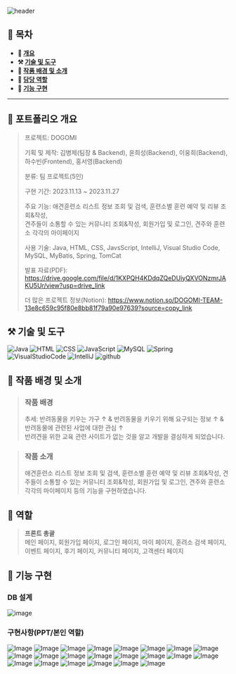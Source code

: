 ![header](https://capsule-render.vercel.app/api?type=waving&color=cd9d67&height=200&section=header&text=DOGOMI&fontSize=70)

## **📖 목차**

<b>
  
- 📝 [개요](#-포트폴리오-개요)
- ⚒️ [기술 및 도구](#%EF%B8%8F-기술-및-도구)
- 📃 [작품 배경 및 소개](#-작품-배경-및-소개)
- 🍋 [담당 역할](#-역할)
- 🔎 [기능 구현](#-기능-구현)
</b>

---

## **📝 포트폴리오 개요**

> 프로젝트: DOGOMI
>
> 기획 및 제작: 김병제(팀장 & Backend), 윤희성(Backend), 이웅희(Backend), 하수빈(Frontend), 홍서영(Backend)
>
> 분류: 팀 프로젝트(5인)
>
> 구현 기간: 2023.11.13 ~ 2023.11.27
>  
> 주요 기능: 애견훈련소 리스트 정보 조회 및 검색, 훈련소별 훈련 예약 및 리뷰 조회&작성,<br>견주들이 소통할 수 있는 커뮤니티 조회&작성, 회원가입 및 로그인, 견주와 훈련소 각각의 마이페이지
>
> 사용 기술: Java, HTML, CSS, JavsScript, IntelliJ, Visual Studio Code, MySQL, MyBatis, Spring, TomCat
>
> 발표 자료(PDF): https://drive.google.com/file/d/1KXPQH4KDdqZQeDUiyQXVONzmrJAKU5Ur/view?usp=drive_link
>
> 더 많은 프로젝트 정보(Notion): https://www.notion.so/DOGOMI-TEAM-13e8c659c95f80e8bb81f79a90e97639?source=copy_link

## **⚒️ 기술 및 도구**
![Java](https://img.shields.io/badge/Java-ED8B00?style=for-the-badge&logo=openjdk&logoColor=white) ![HTML](https://img.shields.io/badge/HTML5-E34F26?style=for-the-badge&logo=html5&logoColor=white) ![CSS](https://img.shields.io/badge/CSS3-1572B6?style=for-the-badge&logo=css3&logoColor=white) ![JavaScript](https://img.shields.io/badge/JavaScript-F7DF1E?style=for-the-badge&logo=JavaScript&logoColor=white) ![MySQL](https://img.shields.io/badge/MySQL-00000F?style=for-the-badge&logo=mysql&logoColor=white) ![Spring](https://img.shields.io/badge/Spring-6DB33F?style=for-the-badge&logo=spring&logoColor=white) ![VisualStudioCode](https://img.shields.io/badge/Visual_Studio_Code-0078D4?style=for-the-badge&logo=visual%20studio%20code&logoColor=white) ![IntelliJ](https://img.shields.io/badge/IntelliJ_IDEA-000000.svg?style=for-the-badge&logo=intellij-idea&logoColor=white) ![github](https://img.shields.io/badge/GitHub-100000?style=for-the-badge&logo=github&logoColor=white)

## **📃 작품 배경 및 소개**
> ### 작품 배경
> 
> 추세: 반려동물을 키우는 가구 ↑ & 반려동물을 키우기 위해 요구되는 정보 ↑ & 반려동물에 관련된 사업에 대한 관심 ↑<br>
> 반려견을 위한 교육 관련 사이트가 없는 것을 알고 개발을 결심하게 되었습니다.

> ### 작품 소개
> 
>  애견훈련소 리스트 정보 조회 및 검색, 훈련소별 훈련 예약 및 리뷰 조회&작성, 견주들이 소통할 수 있는 커뮤니티 조회&작성, 회원가입 및 로그인, 견주와 훈련소 각각의 마이페이지 등의 기능을 구현하였습니다.


## **🍋 역할**
>
> **프론트 총괄**<br>
> 메인 페이지, 회원가입 페이지, 로그인 페이지, 마이 페이지, 훈려소 검색 페이지, 이벤트 페이지, 후기 페이지, 커뮤니티 페이지, 고객센터 페이지

## **🔎 기능 구현**
### **DB 설계**
![image](https://github.com/dellogo/DOGOMI/assets/93125060/a224b650-4a46-4206-a40e-0c42d3fb4511)

### **구현사항(PPT/본인 역할)**
![Image](https://github.com/user-attachments/assets/a2b690af-e45a-4afe-a315-0bcaa3751d8f)
![Image](https://github.com/user-attachments/assets/fbd8fbce-5714-4096-898e-240f29a8d5de)
![Image](https://github.com/user-attachments/assets/aa8c4abf-ed48-48f2-9fee-640f098c5a28)
![Image](https://github.com/user-attachments/assets/034fd17e-972a-4e80-96a7-82c10c9de884)
![Image](https://github.com/user-attachments/assets/8c9d47d5-4d4d-4b97-b933-a5195788deb4)
![Image](https://github.com/user-attachments/assets/c07add19-d2a0-4b57-ab9b-f80032dd45d6)
![Image](https://github.com/user-attachments/assets/7ce42fb2-32f9-4760-8787-559d9784edec)
![Image](https://github.com/user-attachments/assets/aa9a1cdd-e880-4002-be45-3f17d6be3133)
![Image](https://github.com/user-attachments/assets/7847eb39-561f-4b75-9103-d41b113aa7f0)
![Image](https://github.com/user-attachments/assets/a9806033-d49c-42e7-9dca-eee34bf38fe2)
![Image](https://github.com/user-attachments/assets/018d4304-5041-4716-8579-3167cb783d0a)
![Image](https://github.com/user-attachments/assets/5cdc484a-841a-4409-8c82-1d0e58b36b3a)
![Image](https://github.com/user-attachments/assets/71004058-8f9a-482a-95fe-de13647f62af)
![Image](https://github.com/user-attachments/assets/0c570085-5251-4f7e-b687-aecc29bf5aa8)
![Image](https://github.com/user-attachments/assets/176a92c2-b65b-45ae-944e-81e80513ff5a)
![Image](https://github.com/user-attachments/assets/1f5459ff-085c-4375-b66e-1a39e9ccd826)
![Image](https://github.com/user-attachments/assets/16b6b1f5-3f65-42a9-b4ad-6a8812b300be)
![Image](https://github.com/user-attachments/assets/b8b18211-96d6-4d6e-927f-7617987f95f9)
![Image](https://github.com/user-attachments/assets/0de24b5c-fe8a-471a-a66a-fca20ddf83ce)
![Image](https://github.com/user-attachments/assets/e0130b66-cba4-492c-bac9-c538b32765e0)
![Image](https://github.com/user-attachments/assets/39c519e0-caf2-4338-88bb-edfa040f9927)
![Image](https://github.com/user-attachments/assets/d211bf8d-421e-4376-b90f-aae622f8c072)
